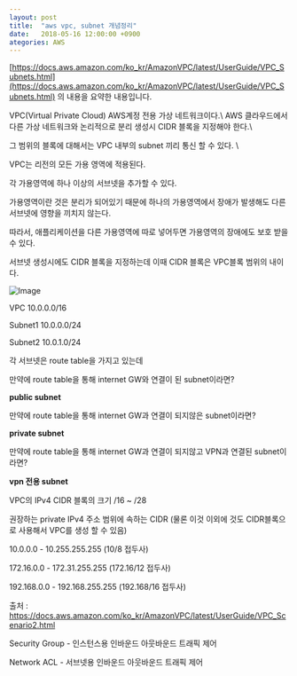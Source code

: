 ```yaml
---
layout: post
title:  "aws vpc, subnet 개념정리"
date:   2018-05-16 12:00:00 +0900
ategories: AWS
---
```

[https://docs.aws.amazon.com/ko_kr/AmazonVPC/latest/UserGuide/VPC_Subnets.html](https://docs.aws.amazon.com/ko_kr/AmazonVPC/latest/UserGuide/VPC_Subnets.html) 의 내용을 요약한 내용입니다.

VPC(Virtual Private Cloud) AWS계정 전용 가상 네트워크이다.\\
AWS 클라우드에서 다른 가상 네트워크와 논리적으로 분리 생성시 CIDR 블록을 지정해야 한다.\\

그 범위의 블록에 대해서는 VPC 내부의 subnet 끼리 통신 할 수 있다. \\

VPC는 리전의 모든 가용 영역에 적용된다. 

각 가용영역에 하나 이상의 서브넷을 추가할 수 있다.

가용영역이란 것은 분리가 되어있기 때문에 하나의 가용영역에서 장애가 발생해도 다른 서브넷에 영향을 끼치지 않는다.

따라서, 애플리케이션을 다른 가용영역에 따로 넣어두면 가용영역의 장애에도 보호 받을수 있다.

서브넷 생성시에도 CIDR 블록을 지정하는데 이때 CIDR 블록은 VPC블록 범위의 내이다.

![Image](https://docs.aws.amazon.com/ko_kr/AmazonVPC/latest/UserGuide/images/subnets-diagram.png)

VPC 10.0.0.0/16

Subnet1 10.0.0.0/24

Subnet2 10.0.1.0/24

각 서브넷은 route table을 가지고 있는데

만약에 route table을 통해 internet GW와 연결이 된 subnet이라면? 

__public subnet__

만약에 route table을 통해 internet GW과 연결이 되지않은 subnet이라면? 

__private subnet__

만약에 route table을 통해 internet GW과 연결이 되지않고 VPN과 연결된 subnet이라면?

__vpn 전용 subnet__






VPC의 IPv4 CIDR 블록의 크기 /16 ~ /28

권장하는 private IPv4 주소 범위에 속하는 CIDR (물론 이것 이외에 것도 CIDR블록으로 사용해서 VPC를 생성 할 수 있음)

10.0.0.0 - 10.255.255.255 (10/8 접두사)

172.16.0.0 - 172.31.255.255 (172.16/12 접두사)

192.168.0.0 - 192.168.255.255 (192.168/16 접두사)

출처 : https://docs.aws.amazon.com/ko_kr/AmazonVPC/latest/UserGuide/VPC_Scenario2.html

Security Group - 인스턴스용 인바운드 아웃바운드 트래픽 제어

Network ACL - 서브넷용 인바운드 아웃바운드 트래픽 제어
